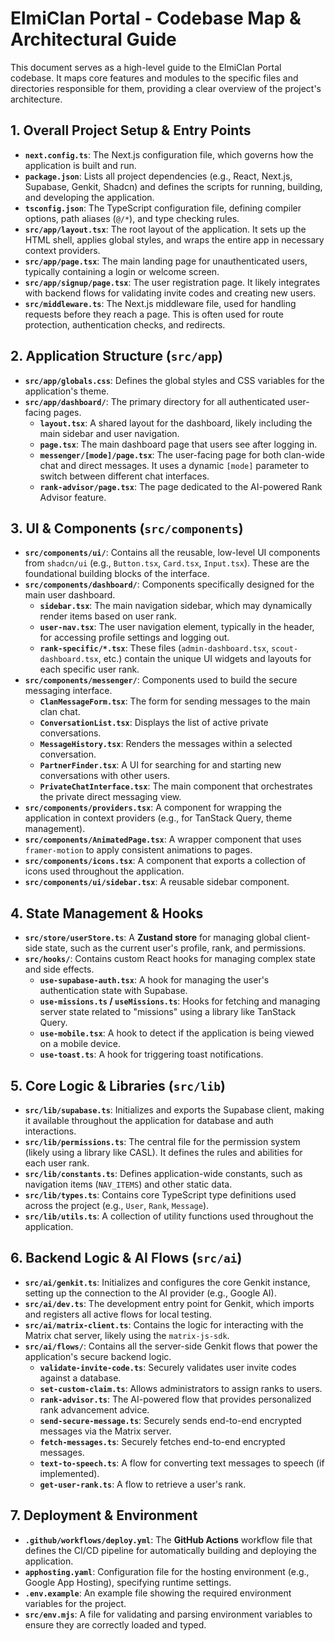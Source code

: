 # ElmiClan Portal - Codebase Map & Architectural Guide

This document serves as a high-level guide to the ElmiClan Portal codebase. It maps core features and modules to the specific files and directories responsible for them, providing a clear overview of the project's architecture.

## 1. Overall Project Setup & Entry Points

- **`next.config.ts`**: The Next.js configuration file, which governs how the application is built and run.
- **`package.json`**: Lists all project dependencies (e.g., React, Next.js, Supabase, Genkit, Shadcn) and defines the scripts for running, building, and developing the application.
- **`tsconfig.json`**: The TypeScript configuration file, defining compiler options, path aliases (`@/*`), and type checking rules.
- **`src/app/layout.tsx`**: The root layout of the application. It sets up the HTML shell, applies global styles, and wraps the entire app in necessary context providers.
- **`src/app/page.tsx`**: The main landing page for unauthenticated users, typically containing a login or welcome screen.
- **`src/app/signup/page.tsx`**: The user registration page. It likely integrates with backend flows for validating invite codes and creating new users.
- **`src/middleware.ts`**: The Next.js middleware file, used for handling requests before they reach a page. This is often used for route protection, authentication checks, and redirects.

## 2. Application Structure (`src/app`)

- **`src/app/globals.css`**: Defines the global styles and CSS variables for the application's theme.
- **`src/app/dashboard/`**: The primary directory for all authenticated user-facing pages.
    - **`layout.tsx`**: A shared layout for the dashboard, likely including the main sidebar and user navigation.
    - **`page.tsx`**: The main dashboard page that users see after logging in.
    - **`messenger/[mode]/page.tsx`**: The user-facing page for both clan-wide chat and direct messages. It uses a dynamic `[mode]` parameter to switch between different chat interfaces.
    - **`rank-advisor/page.tsx`**: The page dedicated to the AI-powered Rank Advisor feature.

## 3. UI & Components (`src/components`)

- **`src/components/ui/`**: Contains all the reusable, low-level UI components from `shadcn/ui` (e.g., `Button.tsx`, `Card.tsx`, `Input.tsx`). These are the foundational building blocks of the interface.
- **`src/components/dashboard/`**: Components specifically designed for the main user dashboard.
    - **`sidebar.tsx`**: The main navigation sidebar, which may dynamically render items based on user rank.
    - **`user-nav.tsx`**: The user navigation element, typically in the header, for accessing profile settings and logging out.
    - **`rank-specific/*.tsx`**: These files (`admin-dashboard.tsx`, `scout-dashboard.tsx`, etc.) contain the unique UI widgets and layouts for each specific user rank.
- **`src/components/messenger/`**: Components used to build the secure messaging interface.
    - **`ClanMessageForm.tsx`**: The form for sending messages to the main clan chat.
    - **`ConversationList.tsx`**: Displays the list of active private conversations.
    - **`MessageHistory.tsx`**: Renders the messages within a selected conversation.
    - **`PartnerFinder.tsx`**: A UI for searching for and starting new conversations with other users.
    - **`PrivateChatInterface.tsx`**: The main component that orchestrates the private direct messaging view.
- **`src/components/providers.tsx`**: A component for wrapping the application in context providers (e.g., for TanStack Query, theme management).
- **`src/components/AnimatedPage.tsx`**: A wrapper component that uses `framer-motion` to apply consistent animations to pages.
- **`src/components/icons.tsx`**: A component that exports a collection of icons used throughout the application.
- **`src/components/ui/sidebar.tsx`**: A reusable sidebar component.

## 4. State Management & Hooks

- **`src/store/userStore.ts`**: A **Zustand store** for managing global client-side state, such as the current user's profile, rank, and permissions.
- **`src/hooks/`**: Contains custom React hooks for managing complex state and side effects.
    - **`use-supabase-auth.tsx`**: A hook for managing the user's authentication state with Supabase.
    - **`use-missions.ts` / `useMissions.ts`**: Hooks for fetching and managing server state related to "missions" using a library like TanStack Query.
    - **`use-mobile.tsx`**: A hook to detect if the application is being viewed on a mobile device.
    - **`use-toast.ts`**: A hook for triggering toast notifications.

## 5. Core Logic & Libraries (`src/lib`)

- **`src/lib/supabase.ts`**: Initializes and exports the Supabase client, making it available throughout the application for database and auth interactions.
- **`src/lib/permissions.ts`**: The central file for the permission system (likely using a library like CASL). It defines the rules and abilities for each user rank.
- **`src/lib/constants.ts`**: Defines application-wide constants, such as navigation items (`NAV_ITEMS`) and other static data.
- **`src/lib/types.ts`**: Contains core TypeScript type definitions used across the project (e.g., `User`, `Rank`, `Message`).
- **`src/lib/utils.ts`**: A collection of utility functions used throughout the application.

## 6. Backend Logic & AI Flows (`src/ai`)

- **`src/ai/genkit.ts`**: Initializes and configures the core Genkit instance, setting up the connection to the AI provider (e.g., Google AI).
- **`src/ai/dev.ts`**: The development entry point for Genkit, which imports and registers all active flows for local testing.
- **`src/ai/matrix-client.ts`**: Contains the logic for interacting with the Matrix chat server, likely using the `matrix-js-sdk`.
- **`src/ai/flows/`**: Contains all the server-side Genkit flows that power the application's secure backend logic.
    - **`validate-invite-code.ts`**: Securely validates user invite codes against a database.
    - **`set-custom-claim.ts`**: Allows administrators to assign ranks to users.
    - **`rank-advisor.ts`**: The AI-powered flow that provides personalized rank advancement advice.
    - **`send-secure-message.ts`**: Securely sends end-to-end encrypted messages via the Matrix server.
    - **`fetch-messages.ts`**: Securely fetches end-to-end encrypted messages.
    - **`text-to-speech.ts`**: A flow for converting text messages to speech (if implemented).
    - **`get-user-rank.ts`**: A flow to retrieve a user's rank.

## 7. Deployment & Environment

- **`.github/workflows/deploy.yml`**: The **GitHub Actions** workflow file that defines the CI/CD pipeline for automatically building and deploying the application.
- **`apphosting.yaml`**: Configuration file for the hosting environment (e.g., Google App Hosting), specifying runtime settings.
- **`.env.example`**: An example file showing the required environment variables for the project.
- **`src/env.mjs`**: A file for validating and parsing environment variables to ensure they are correctly loaded and typed.